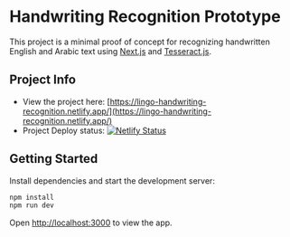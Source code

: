 # Handwriting Recognition Prototype

This project is a minimal proof of concept for recognizing handwritten English
and Arabic text using [Next.js](https://nextjs.org) and
[Tesseract.js](https://github.com/naptha/tesseract.js).

## Project Info

-   View the project here: [https://lingo-handwriting-recognition.netlify.app/](https://lingo-handwriting-recognition.netlify.app/)
-   Project Deploy status: [![Netlify Status](https://api.netlify.com/api/v1/badges/8d96fe1a-5668-4766-96f5-772055937f42/deploy-status)](https://app.netlify.com/projects/lingo-handwriting-recognition/deploys)

## Getting Started

Install dependencies and start the development server:

```bash
npm install
npm run dev
```

Open <http://localhost:3000> to view the app.
